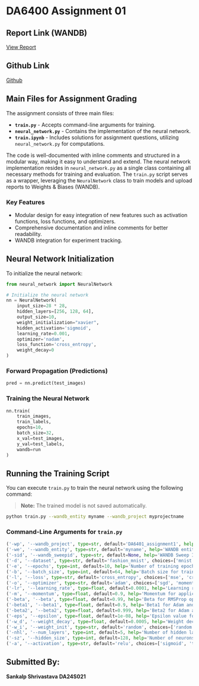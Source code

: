 # DA6400 Assignment 01

## Report Link (WANDB)
[View Report](https://wandb.ai/da24s021-indian-institute-of-technology-madras/DA6401_assignment1/reports/DA6401-Assignment-1--VmlldzoxMTcxMzEwNw)

## Github Link
[Github](https://github.com/Sankalp43/DL_Assignment_01)

## Main Files for Assignment Grading
The assignment consists of three main files:

- **`train.py`** - Accepts command-line arguments for training.
- **`neural_network.py`** - Contains the implementation of the neural network.
- **`train.ipynb`** - Includes solutions for assignment questions, utilizing `neural_network.py` for computations.

The code is well-documented with inline comments and structured in a modular way, making it easy to understand and extend. The neural network implementation resides in `neural_network.py` as a single class containing all necessary methods for training and evaluation. The `train.py` script serves as a wrapper, leveraging the `NeuralNetwork` class to train models and upload reports to Weights & Biases (WANDB).

### Key Features
- Modular design for easy integration of new features such as activation functions, loss functions, and optimizers.
- Comprehensive documentation and inline comments for better readability.
- WANDB integration for experiment tracking.

## Neural Network Initialization
To initialize the neural network:

```python
from neural_network import NeuralNetwork

# Initialize the neural network
nn = NeuralNetwork(
    input_size=28 * 28,
    hidden_layers=[256, 128, 64],
    output_size=10,
    weight_initialization="xavier",
    hidden_activation='sigmoid',
    learning_rate=0.001,
    optimizer='nadam',
    loss_function='cross_entropy',
    weight_decay=0
)
```

### Forward Propagation (Predictions)
```python
pred = nn.predict(test_images)
```

### Training the Neural Network
```python
nn.train(
    train_images,
    train_labels,
    epochs=10,
    batch_size=32,
    x_val=test_images,
    y_val=test_labels,
    wandb=run
)
```

## Running the Training Script
You can execute `train.py` to train the neural network using the following command:

> **Note:** The trained model is not saved automatically.

```bash
python train.py --wandb_entity myname --wandb_project myprojectname
```

### Command-Line Arguments for `train.py`

```python
('-wp', '--wandb_project', type=str, default='DA6401_assignment1', help='Project name for WANDB tracking')
('-we', '--wandb_entity', type=str, default='myname', help='WANDB entity for experiment tracking')
('-sid', '--wandb_sweepid', type=str, default=None, help='WANDB Sweep ID for logging sweep runs')
('-d', '--dataset', type=str, default='fashion_mnist', choices=['mnist', 'fashion_mnist'], help='Dataset selection')
('-e', '--epochs', type=int, default=10, help='Number of training epochs')
('-b', '--batch_size', type=int, default=64, help='Batch size for training')
('-l', '--loss', type=str, default='cross_entropy', choices=['mse', 'cross_entropy'], help='Loss function')
('-o', '--optimizer', type=str, default='adam', choices=['sgd', 'momentum', 'nesterov', 'rmsprop', 'adam', 'nadam'], help='Optimizer selection')
('-lr', '--learning_rate', type=float, default=0.0001, help='Learning rate')
('-m', '--momentum', type=float, default=0.9, help='Momentum for applicable optimizers')
('-beta', '--beta', type=float, default=0.99, help='Beta for RMSProp optimizer')
('-beta1', '--beta1', type=float, default=0.9, help='Beta1 for Adam and Nadam optimizers')
('-beta2', '--beta2', type=float, default=0.999, help='Beta2 for Adam and Nadam optimizers')
('-eps', '--epsilon', type=float, default=1e-08, help='Epsilon value for optimizers')
('-w_d', '--weight_decay', type=float, default=0.0005, help='Weight decay for regularization')
('-w_i', '--weight_init', type=str, default='random', choices=['random', 'xavier'], help='Weight initialization method')
('-nhl', '--num_layers', type=int, default=5, help='Number of hidden layers')
('-sz', '--hidden_size', type=int, default=128, help='Number of neurons in hidden layers')
('-a', '--activation', type=str, default='relu', choices=['sigmoid', 'tanh', 'relu'], help='Activation function')
```

## Submitted By:
**Sankalp Shrivastava**
**DA24S021**

